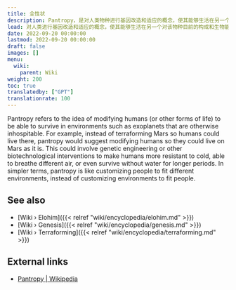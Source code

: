 ```yaml
---
title: 全性状
description: Pantropy，是对人类物种进行基因改造和适应的概念，使其能够生活在另一个与该物种当前构成和生物能力敌对的星球上。耶洛因按照自己的形象对地球上的人类进行基因改造所建立的连续性可以被理解为泛变性的一个例子。
lead: 对人类进行基因改造和适应的概念，使其能够生活在另一个对该物种目前的构成和生物能力怀有敌意的星球上。耶洛因按照自己的形象对地球上的人类进行基因改造所建立的连续性可以被理解为泛变性的一个例子。
date: 2022-09-20 00:00:00
lastmod: 2022-09-20 00:00:00
draft: false
images: []
menu:
  wiki:
    parent: Wiki
weight: 200
toc: true
translatedby: ["GPT"]
translationrate: 100
---
```


Pantropy refers to the idea of modifying humans (or other forms of life) to be able to survive in environments such as exoplanets that are otherwise inhospitable. For example, instead of terraforming Mars so humans could live there, pantropy would suggest modifying humans so they could live on Mars as it is. This could involve genetic engineering or other biotechnological interventions to make humans more resistant to cold, able to breathe different air, or even survive without water for longer periods. In simpler terms, pantropy is like customizing people to fit different environments, instead of customizing environments to fit people.

## See also

- [Wiki › Elohim]({{< relref "wiki/encyclopedia/elohim.md" >}})
- [Wiki › Genesis]({{< relref "wiki/encyclopedia/genesis.md" >}})
- [Wiki › Terraforming]({{< relref "wiki/encyclopedia/terraforming.md" >}})

## External links

- [Pantropy | Wikipedia](https://en.wikipedia.org/wiki/Pantropy)
